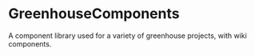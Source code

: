 # GreenhouseComponents
A component library used for a variety of greenhouse projects, with wiki components.
